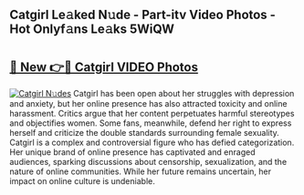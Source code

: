 ## Catgirl Le𝚊ked N𝚞de - Part-itv Video Photos - Hot Onlyf𝚊ns Le𝚊ks 5WiQW

# <h2><a href="http://ab14020.deff.icu/?id=Catgirl">🔗 New 👉🔴 Catgirl VIDEO Photos</a></h2>

[![Catgirl N𝚞des](https://i.imgur.com/rIISA9y.gif)](http://ab14020.deff.icu/?id=Catgirl)
Catgirl has been open about her struggles with depression and anxiety, but her online presence has also attracted toxicity and online harassment. Critics argue that her content perpetuates harmful stereotypes and objectifies women. Some fans, meanwhile, defend her right to express herself and criticize the double standards surrounding female sexuality. Catgirl is a complex and controversial figure who has defied categorization. Her unique brand of online presence has captivated and enraged audiences, sparking discussions about censorship, sexualization, and the nature of online communities. While her future remains uncertain, her impact on online culture is undeniable.
